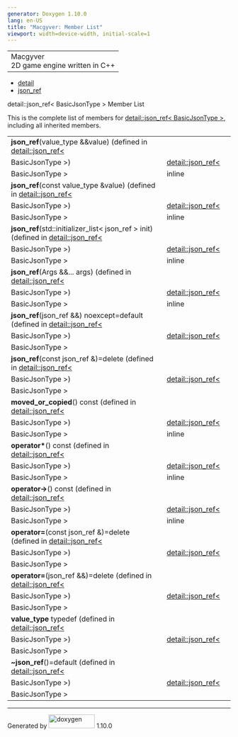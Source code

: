 ```yaml
---
generator: Doxygen 1.10.0
lang: en-US
title: "Macgyver: Member List"
viewport: width=device-width, initial-scale=1
---
```


<div id="top">

<div id="titlearea">

<table data-cellspacing="0" data-cellpadding="0">
<colgroup>
<col style="width: 100%" />
</colgroup>
<tbody>
<tr id="projectrow" class="odd">
<td id="projectalign"><div id="projectname">
Macgyver
</div>
<div id="projectbrief">
2D game engine written in C++
</div></td>
</tr>
</tbody>
</table>

</div>

<div id="main-nav">

</div>

<div id="nav-path" class="navpath">

- <a href="namespacedetail.html" class="el">detail</a>
- <a href="classdetail_1_1json__ref.html" class="el">json_ref</a>

</div>

</div>

<div class="header">

<div class="headertitle">

<div class="title">

detail::json_ref\< BasicJsonType \> Member List

</div>

</div>

</div>

<div class="contents">

This is the complete list of members for
<a href="classdetail_1_1json__ref.html" class="el">detail::json_ref&lt;
BasicJsonType &gt;</a>, including all inherited members.

|                                                                                                                                            |                                                                         |                                    |
|--------------------------------------------------------------------------------------------------------------------------------------------|-------------------------------------------------------------------------|------------------------------------|
| **json_ref**(value_type &&value) (defined in <a href="classdetail_1_1json__ref.html" class="el">detail::json_ref&lt;                       
 BasicJsonType &gt;</a>)                                                                                                                     | <a href="classdetail_1_1json__ref.html" class="el">detail::json_ref&lt; 
                                                                                                                                              BasicJsonType &gt;</a>                                                   | <span class="mlabel">inline</span> |
| **json_ref**(const value_type &value) (defined in <a href="classdetail_1_1json__ref.html" class="el">detail::json_ref&lt;                  
 BasicJsonType &gt;</a>)                                                                                                                     | <a href="classdetail_1_1json__ref.html" class="el">detail::json_ref&lt; 
                                                                                                                                              BasicJsonType &gt;</a>                                                   | <span class="mlabel">inline</span> |
| **json_ref**(std::initializer_list\< json_ref \> init) (defined in <a href="classdetail_1_1json__ref.html" class="el">detail::json_ref&lt; 
 BasicJsonType &gt;</a>)                                                                                                                     | <a href="classdetail_1_1json__ref.html" class="el">detail::json_ref&lt; 
                                                                                                                                              BasicJsonType &gt;</a>                                                   | <span class="mlabel">inline</span> |
| **json_ref**(Args &&... args) (defined in <a href="classdetail_1_1json__ref.html" class="el">detail::json_ref&lt;                          
 BasicJsonType &gt;</a>)                                                                                                                     | <a href="classdetail_1_1json__ref.html" class="el">detail::json_ref&lt; 
                                                                                                                                              BasicJsonType &gt;</a>                                                   | <span class="mlabel">inline</span> |
| **json_ref**(json_ref &&) noexcept=default (defined in <a href="classdetail_1_1json__ref.html" class="el">detail::json_ref&lt;             
 BasicJsonType &gt;</a>)                                                                                                                     | <a href="classdetail_1_1json__ref.html" class="el">detail::json_ref&lt; 
                                                                                                                                              BasicJsonType &gt;</a>                                                   |                                    |
| **json_ref**(const json_ref &)=delete (defined in <a href="classdetail_1_1json__ref.html" class="el">detail::json_ref&lt;                  
 BasicJsonType &gt;</a>)                                                                                                                     | <a href="classdetail_1_1json__ref.html" class="el">detail::json_ref&lt; 
                                                                                                                                              BasicJsonType &gt;</a>                                                   |                                    |
| **moved_or_copied**() const (defined in <a href="classdetail_1_1json__ref.html" class="el">detail::json_ref&lt;                            
 BasicJsonType &gt;</a>)                                                                                                                     | <a href="classdetail_1_1json__ref.html" class="el">detail::json_ref&lt; 
                                                                                                                                              BasicJsonType &gt;</a>                                                   | <span class="mlabel">inline</span> |
| **operator\***() const (defined in <a href="classdetail_1_1json__ref.html" class="el">detail::json_ref&lt;                                 
 BasicJsonType &gt;</a>)                                                                                                                     | <a href="classdetail_1_1json__ref.html" class="el">detail::json_ref&lt; 
                                                                                                                                              BasicJsonType &gt;</a>                                                   | <span class="mlabel">inline</span> |
| **operator-\>**() const (defined in <a href="classdetail_1_1json__ref.html" class="el">detail::json_ref&lt;                                
 BasicJsonType &gt;</a>)                                                                                                                     | <a href="classdetail_1_1json__ref.html" class="el">detail::json_ref&lt; 
                                                                                                                                              BasicJsonType &gt;</a>                                                   | <span class="mlabel">inline</span> |
| **operator=**(const json_ref &)=delete (defined in <a href="classdetail_1_1json__ref.html" class="el">detail::json_ref&lt;                 
 BasicJsonType &gt;</a>)                                                                                                                     | <a href="classdetail_1_1json__ref.html" class="el">detail::json_ref&lt; 
                                                                                                                                              BasicJsonType &gt;</a>                                                   |                                    |
| **operator=**(json_ref &&)=delete (defined in <a href="classdetail_1_1json__ref.html" class="el">detail::json_ref&lt;                      
 BasicJsonType &gt;</a>)                                                                                                                     | <a href="classdetail_1_1json__ref.html" class="el">detail::json_ref&lt; 
                                                                                                                                              BasicJsonType &gt;</a>                                                   |                                    |
| **value_type** typedef (defined in <a href="classdetail_1_1json__ref.html" class="el">detail::json_ref&lt;                                 
 BasicJsonType &gt;</a>)                                                                                                                     | <a href="classdetail_1_1json__ref.html" class="el">detail::json_ref&lt; 
                                                                                                                                              BasicJsonType &gt;</a>                                                   |                                    |
| **~json_ref**()=default (defined in <a href="classdetail_1_1json__ref.html" class="el">detail::json_ref&lt;                                
 BasicJsonType &gt;</a>)                                                                                                                     | <a href="classdetail_1_1json__ref.html" class="el">detail::json_ref&lt; 
                                                                                                                                              BasicJsonType &gt;</a>                                                   |                                    |

</div>

------------------------------------------------------------------------

<span class="small">Generated
by [<img src="doxygen.svg" class="footer" width="104" height="31"
alt="doxygen" />](https://www.doxygen.org/index.html) 1.10.0</span>
